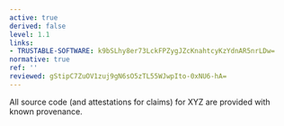 ```yaml
---
active: true
derived: false
level: 1.1
links:
- TRUSTABLE-SOFTWARE: k9bSLhy8er73LckFPZygJZcKnahtcyKzYdnAR5nrLDw=
normative: true
ref: ''
reviewed: gStipC7ZuOV1zuj9gN6sO5zTL55WJwpIto-0xNU6-hA=
---
```


All source code (and attestations for claims) for XYZ are provided with
known provenance.
